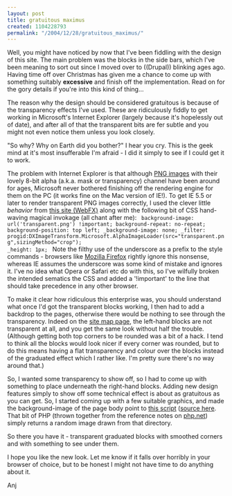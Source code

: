 ```yaml
---
layout: post
title: gratuitous maximus
created: 1104228793
permalink: "/2004/12/28/gratuitous_maximus/"
---
```

Well, you might have noticed by now that I've been fiddling with the design of this site.  The main problem was the blocks in the side bars, which I've been meaning to sort out since I moved over to ((Drupal)) blinking ages ago.  Having time off over Christmas has given me a chance to come up with something suitably __excessive__ and finish off the implementation.  Read on for the gory details if you're into this kind of thing...
<!--break-->
The reason why the design should be considered gratuitous is because of the transparency effects I've used.  These are ridiculously fiddly to get working in Microsoft's Internet Explorer (largely because it's hopelessly out of date), and after all of that the transparent bits are fer subtle and you might not even notice them unless you look closely.

"So why?  Why on Earth did you bother?" I hear you cry.  This is the geek mind at it's most insufferable I'm afraid - I did it simply to see if I could get it to work.

The problem with Internet Explorer is that although [PNG images](http://www.libpng.org/pub/png/) with their lovely 8-bit alpha (a.k.a. mask or transparency) channel have been around for ages, Microsoft never bothered finishing off the rendering engine for them on the PC (it works fine on the Mac version of IE!).  To get IE 5.5 or later to render transparent PNG images correctly, I used the clever little _behavior_ from [this site (WebFX)](http://webfx.eae.net/dhtml/pngbehavior/pngbehavior.html) along with the following bit of CSS hand-waving magical invokage (all chant after me):
<code>
  background-image: url('transparent.png') !important;
  background-repeat: no-repeat;
  background-position: top left;
  _background-image: none;
  _filter: progid:DXImageTransform.Microsoft.AlphaImageLoader(src="transparent.png",sizingMethod="crop");
  _height: 1px;
</code>
Note the filthy use of the underscore as a prefix to the style commands - browsers like [Mozilla Firefox](http://www.spreadfirefox.com/?q=affiliates&id=0&t=86) rightly ignore this nonsense, whereas IE assumes the underscore was some kind of mistake and ignores it.  I've no idea what Opera or Safari etc do with this, so I've wilfully broken the intended sematics the CSS and added a '!important' to the line that should take precedence in any other browser.

To make it clear how ridiculous this enterprise was, you should understand what once I'd got the transparent blocks working, I then had to add a backdrop to the pages, otherwise there would be nothing to see through the transparency.  Indeed on the [site map page](http://anjackson.net/all), the left-hand blocks are not transparent at all, and you get the same look without half the trouble. (Although getting both top corners to be rounded was a bit of a hack.  I tend to think all the blocks would look nicer if every corner was rounded, but to do this means having a flat transparency and colour over the blocks instead of the graduated effect which I rather like. I'm pretty sure there's no way around that.)

So, I wanted some transparency to show off, so I had to come up with something to place underneath the right-hand blocks.  Adding new design features simply to show off some technical effect is about as gratuitous as you can get.  So, I started coming up with a few suitable graphics, and made the background-image of the page body point to [this script](http://anjackson.net/themes/anjackson.net/backdrop/random.php) ([source here](http://anjackson.net/themes/anjackson.net/backdrop/random.phps).  That bit of PHP (thrown together from the reference notes on [php.net](http://www.php.net)) simply returns a random image drawn from that directory.

So there you have it - transparent graduated blocks with smoothed corners and with something to see under them.  

I hope you like the new look.  Let me know if it falls over horribly in your browser of choice, but to be honest I might not have time to do anything about it.

Anj
